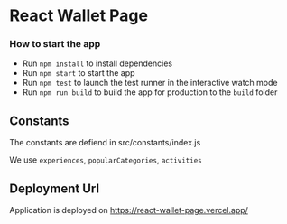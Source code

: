 # React Wallet Page

### How to start the app
- Run `npm install` to install dependencies
- Run `npm start` to start the app
- Run `npm test` to launch the test runner in the interactive watch mode
- Run `npm run build` to build the app for production to the `build` folder
## Constants

The constants are defiend in src/constants/index.js

We use `experiences`, `popularCategories`, `activities` 

## Deployment Url

Application is deployed on https://react-wallet-page.vercel.app/